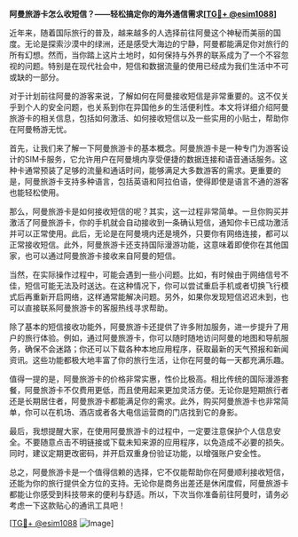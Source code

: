 **阿曼旅游卡怎么收短信？——轻松搞定你的海外通信需求[[TG💪+ @esim1088](https://t.me/s/esim1088)]**

近年来，随着国际旅行的普及，越来越多的人选择前往阿曼这个神秘而美丽的国度。无论是探索沙漠中的绿洲，还是感受大海边的宁静，阿曼都能满足你对旅行的所有幻想。然而，当你踏上这片土地时，如何保持与外界的联系成为了一个不容忽视的问题。特别是在现代社会中，短信和数据流量的使用已经成为我们生活中不可或缺的一部分。

对于计划前往阿曼的游客来说，了解如何在阿曼接收短信是非常重要的。这不仅关乎到个人的安全问题，也关系到你在异国他乡的生活便利性。本文将详细介绍阿曼旅游卡的相关信息，包括如何激活、如何接收短信以及一些实用的小贴士，帮助你在阿曼畅游无忧。

首先，让我们来了解一下阿曼旅游卡的基本概念。阿曼旅游卡是一种专门为游客设计的SIM卡服务，它允许用户在阿曼境内享受便捷的数据连接和语音通话服务。这种卡通常预装了足够的流量和通话时间，能够满足大多数游客的需求。更重要的是，阿曼旅游卡支持多种语言，包括英语和阿拉伯语，使得即使是语言不通的游客也能轻松使用。

那么，阿曼旅游卡是如何接收短信的呢？其实，这一过程非常简单。一旦你购买并激活了阿曼旅游卡，你的手机就会自动接收到一条确认短信，通知你卡已成功激活并可以正常使用。此后，无论是在阿曼境内还是境外，只要你有网络连接，都可以正常接收短信。此外，阿曼旅游卡还支持国际漫游功能，这意味着即使你在其他国家，也可以通过阿曼旅游卡接收来自阿曼的短信。

当然，在实际操作过程中，可能会遇到一些小问题。比如，有时候由于网络信号不佳，短信可能无法及时送达。在这种情况下，你可以尝试重启手机或者切换飞行模式后再重新开启网络，这样通常能解决问题。另外，如果你发现短信迟迟未到，也可以直接联系阿曼旅游卡的客服热线寻求帮助。

除了基本的短信接收功能外，阿曼旅游卡还提供了许多附加服务，进一步提升了用户的旅行体验。例如，通过阿曼旅游卡，你可以随时随地访问阿曼的地图和导航服务，确保不会迷路；你还可以下载各种本地应用程序，获取最新的天气预报和新闻资讯。这些功能都极大地丰富了你的旅行生活，让你在阿曼的每一天都充满乐趣。

值得一提的是，阿曼旅游卡的价格非常实惠，性价比极高。相比传统的国际漫游套餐，阿曼旅游卡不仅费用更低，而且使用起来更加灵活方便。无论你是短期旅行者还是长期居住者，阿曼旅游卡都能满足你的需求。此外，购买阿曼旅游卡也非常简单，你可以在机场、酒店或者各大电信运营商的门店找到它的身影。

最后，我想提醒大家，在使用阿曼旅游卡的过程中，一定要注意保护个人信息安全。不要随意点击不明链接或下载未知来源的应用程序，以免造成不必要的损失。同时，建议定期更改密码，并开启双重身份验证功能，以增强账户安全性。

总之，阿曼旅游卡是一个值得信赖的选择，它不仅能帮助你在阿曼顺利接收短信，还能为你的旅行提供全方位的支持。无论你是商务出差还是休闲度假，阿曼旅游卡都能让你感受到科技带来的便利与舒适。所以，下次当你准备前往阿曼时，请务必考虑一下这款贴心的通讯工具吧！

[[TG💪+ @esim1088](https://t.me/s/esim1088) ![Image](https://i.postimg.cc/4NQfJmqS/Snipaste-2025-05-13-00-14-12.png)]